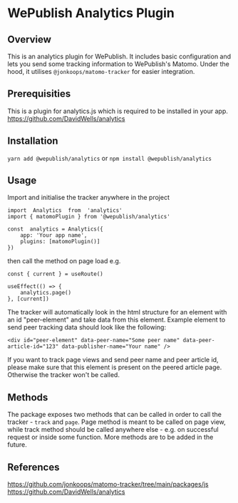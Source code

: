 
# WePublish Analytics Plugin

## Overview 

This is an analytics plugin for WePublish. It includes basic configuration and lets you send some tracking information to WePublish's Matomo. Under the hood, it utilises `@jonkoops/matomo-tracker` for easier integration.

## Prerequisities

This is a plugin for analytics.js which is required to be installed in your app.
https://github.com/DavidWells/analytics

## Installation

`yarn add @wepublish/analytics`
or
`npm install @wepublish/analytics`

## Usage

Import and initialise the tracker anywhere in the project

    import  Analytics  from  'analytics'
    import { matomoPlugin } from '@wepublish/analytics'
    
    const  analytics = Analytics({
	    app: 'Your app name',
	    plugins: [matomoPlugin()]
    })

then call the method on page load e.g.

    const { current } = useRoute()
    
    useEffect(() => {
    	analytics.page()
    }, [current])

The tracker will automatically look in the html structure for an element with an id "peer-element" and take data from this element. Example element to send peer tracking data should look like the following:

    <div id="peer-element" data-peer-name="Some peer name" data-peer-article-id="123" data-publisher-name="Your name" />

If you want to track page views and send peer name and peer article id, please make sure that this element is present on the peered article page. Otherwise the tracker won't be called.

##  Methods

The package exposes two methods that can be called in order to call the tracker - `track` and `page`. Page method is meant to be called on page view, while track method should be called anywhere else - e.g. on successful request or inside some function. More methods are to be added in the future.

## References
https://github.com/jonkoops/matomo-tracker/tree/main/packages/js
https://github.com/DavidWells/analytics
